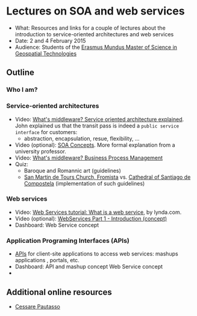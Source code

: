 # Lectures on SOA and web services  
* What: Resources and links for a couple of lectures about the introduction to service-oriented architectures and web services 
* Date: 2 and 4 February 2015
* Audience: Students of the [Erasmus Mundus Master of Science in Geospatial Technologies](http://mastergeotech.info/)  

## Outline
### Who I am?
### Service-oriented architectures
* Video: [What's middleware? Service oriented architecture explained](https://www.youtube.com/watch?v=7s_S5Hkm7z0). John explained us that the transit pass is indeed a `public service interface` for customers:
    * abstraction, encapsulation, resue, flexibility, ...
* Video (optional): [SOA Concepts](https://www.youtube.com/watch?v=Suf5FbTT7T8). More formal explanation from a university professor.
* Video: [What's middleware? Business Process Management](https://www.youtube.com/watch?v=OPY86RHTD8Q)
* Quiz: 
    * Baroque and Romannic art (guidelines)
    * [San Martin de Tours Church, Fromista](http://en.wikipedia.org/wiki/San_Mart%C3%ADn_de_Tours_Church,_Fr%C3%B3mista) vs. [Cathedral of Santiago de Compostela](http://www.catedraldesantiago.es/) (implementation of such guidelines)

### Web services 
* Video: [Web Services tutorial: What is a web service](https://www.youtube.com/watch?v=u80uPzhFYvc), by lynda.com. 
* Video (optional): [WebServices Part 1 - Introduction (concept)](https://www.youtube.com/watch?v=J4-z_CUa87c)
* Dashboard: Web Service concept

### Application Programing Interfaces (APIs)
* [APIs](http://www.programmableweb.com/apis/directory) for client-site applications to access web services: mashups applications , portals, etc. 
* Dashboard: API and mashup concept Web Service concept
* 
## Additional online resources
* [Cessare Pautasso](http://www.pautasso.info/)
